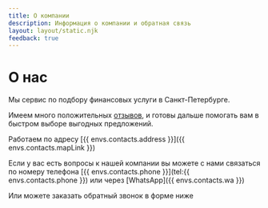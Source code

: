 ```yaml
---
title: О компании
description: Информация о компании и обратная связь
layout: layout/static.njk
feedback: true
---
```


# О нас

Мы сервис по подбору финансовых услуги в Санкт-Петербурге.

Имеем много положительных [отзывов](/#reviews), и готовы дальше помогать вам в быстром выборе выгодных предложений.

Работаем по адресу [{{ envs.contacts.address }}]({{ envs.contacts.mapLink }})

Если у вас есть вопросы к нашей компании вы можете с нами связаться по номеру телефона [{{ envs.contacts.phone }}](tel:{{ envs.contacts.phone }}) или через [WhatsApp]({{ envs.contacts.wa }})

Или можете заказать обратный звонок в форме ниже
